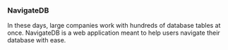 ### NavigateDB

In these days, large companies work with hundreds of database tables at once.
NavigateDB is a web application meant to help users navigate their database with ease.
